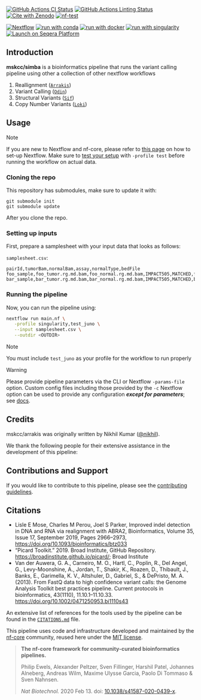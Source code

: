 [![GitHub Actions CI Status](https://github.com/mskcc/simba/actions/workflows/ci.yml/badge.svg)](https://github.com/mskcc/simba/actions/workflows/ci.yml)
[![GitHub Actions Linting Status](https://github.com/mskcc/simba/actions/workflows/linting.yml/badge.svg)](https://github.com/mskcc/simba/actions/workflows/linting.yml)[![Cite with Zenodo](http://img.shields.io/badge/DOI-10.5281/zenodo.XXXXXXX-1073c8?labelColor=000000)](https://doi.org/10.5281/zenodo.XXXXXXX)
[![nf-test](https://img.shields.io/badge/unit_tests-nf--test-337ab7.svg)](https://www.nf-test.com)

[![Nextflow](https://img.shields.io/badge/nextflow%20DSL2-%E2%89%A523.04.0-23aa62.svg)](https://www.nextflow.io/)
[![run with conda](http://img.shields.io/badge/run%20with-conda-3EB049?labelColor=000000&logo=anaconda)](https://docs.conda.io/en/latest/)
[![run with docker](https://img.shields.io/badge/run%20with-docker-0db7ed?labelColor=000000&logo=docker)](https://www.docker.com/)
[![run with singularity](https://img.shields.io/badge/run%20with-singularity-1d355c.svg?labelColor=000000)](https://sylabs.io/docs/)
[![Launch on Seqera Platform](https://img.shields.io/badge/Launch%20%F0%9F%9A%80-Seqera%20Platform-%234256e7)](https://tower.nf/launch?pipeline=https://github.com/mskcc/simba)

## Introduction

**mskcc/simba** is a bioinformatics pipeline that runs the variant calling pipeline using other a collection of other nextflow workflows

1. Reallignment ([`Arrakis`](https://github.com/mskcc/arrakis))
2. Variant Calling ([`Odin`](https://github.com/mskcc/odin))
3. Structural Variants ([`Sif`](https://github.com/mskcc/sif))
4. Copy Number Variants ([`Loki`](https://github.com/mskcc/loki))

## Usage

> [!NOTE]
> If you are new to Nextflow and nf-core, please refer to [this page](https://nf-co.re/docs/usage/installation) on how to set-up Nextflow. Make sure to [test your setup](https://nf-co.re/docs/usage/introduction#how-to-run-a-pipeline) with `-profile test` before running the workflow on actual data.

### Cloning the repo

This repository has submodules, make sure to update it with:

```
git submodule init
git submodule update
```

After you clone the repo.

### Setting up inputs

First, prepare a samplesheet with your input data that looks as follows:

`samplesheet.csv`:

```csv
pairId,tumorBam,normalBam,assay,normalType,bedFile
foo_sample,foo_tumor.rg.md.bam,foo_normal.rg.md.bam,IMPACT505,MATCHED,foo_tumor.foo_normal.fci.bed
bar_sample,bar_tumor.rg.md.bam,bar_normal.rg.md.bam,IMPACT505,MATCHED,bar_tumor.bar_normal.fci.bed
```
### Running the pipeline

Now, you can run the pipeline using:

<!-- TODO nf-core: update the following command to include all required parameters for a minimal example -->

```bash
nextflow run main.nf \
   -profile singularity,test_juno \
   --input samplesheet.csv \
   --outdir <OUTDIR>
```

> [!NOTE]
> You must include `test_juno` as your profile for the workflow to run properly

> [!WARNING]
> Please provide pipeline parameters via the CLI or Nextflow `-params-file` option. Custom config files including those provided by the `-c` Nextflow option can be used to provide any configuration _**except for parameters**_;
> see [docs](https://nf-co.re/usage/configuration#custom-configuration-files).

## Credits

mskcc/arrakis was originally written by Nikhil Kumar ([@nikhil](https://github.com/nikhil)).

We thank the following people for their extensive assistance in the development of this pipeline:

## Contributions and Support

If you would like to contribute to this pipeline, please see the [contributing guidelines](.github/CONTRIBUTING.md).

## Citations

- Lisle E Mose, Charles M Perou, Joel S Parker, Improved indel detection in DNA and RNA via realignment with ABRA2, Bioinformatics, Volume 35, Issue 17, September 2019, Pages 2966–2973, https://doi.org/10.1093/bioinformatics/btz033
- “Picard Toolkit.” 2019. Broad Institute, GitHub Repository. https://broadinstitute.github.io/picard/; Broad Institute
- Van der Auwera, G. A., Carneiro, M. O., Hartl, C., Poplin, R., Del Angel, G., Levy-Moonshine, A., Jordan, T., Shakir, K., Roazen, D., Thibault, J., Banks, E., Garimella, K. V., Altshuler, D., Gabriel, S., & DePristo, M. A. (2013). From FastQ data to high confidence variant calls: the Genome Analysis Toolkit best practices pipeline. Current protocols in bioinformatics, 43(1110), 11.10.1–11.10.33. https://doi.org/10.1002/0471250953.bi1110s43

An extensive list of references for the tools used by the pipeline can be found in the [`CITATIONS.md`](CITATIONS.md) file.

This pipeline uses code and infrastructure developed and maintained by the [nf-core](https://nf-co.re) community, reused here under the [MIT license](https://github.com/nf-core/tools/blob/master/LICENSE).

> **The nf-core framework for community-curated bioinformatics pipelines.**
>
> Philip Ewels, Alexander Peltzer, Sven Fillinger, Harshil Patel, Johannes Alneberg, Andreas Wilm, Maxime Ulysse Garcia, Paolo Di Tommaso & Sven Nahnsen.
>
> _Nat Biotechnol._ 2020 Feb 13. doi: [10.1038/s41587-020-0439-x](https://dx.doi.org/10.1038/s41587-020-0439-x).
